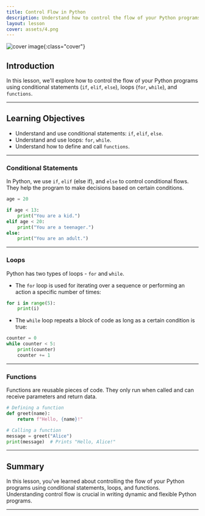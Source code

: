 ```yaml
---
title: Control Flow in Python
description: Understand how to control the flow of your Python programs using conditional statements, loops, and functions.
layout: lesson
cover: assets/4.png
---
```


![cover image]({{page.cover}}){:class="cover"}

## Introduction

In this lesson, we'll explore how to control the flow of your Python programs using conditional statements (`if`, `elif`, `else`), loops (`for`, `while`), and `functions`.

---

## Learning Objectives

- Understand and use conditional statements: `if`, `elif`, `else`.
- Understand and use loops: `for`, `while`.
- Understand how to define and call `functions`.

---

### Conditional Statements

In Python, we use `if`, `elif` (else if), and `else` to control conditional flows. They help the program to make decisions based on certain conditions.

```python
age = 20

if age < 13:
    print("You are a kid.")
elif age < 20:
    print("You are a teenager.")
else:
    print("You are an adult.")
```

---

### Loops

Python has two types of loops - `for` and `while`.

- The `for` loop is used for iterating over a sequence or performing an action a specific number of times:

```python
for i in range(5):
    print(i)
```

- The `while` loop repeats a block of code as long as a certain condition is true:

```python
counter = 0
while counter < 5:
    print(counter)
    counter += 1
```

---

### Functions

Functions are reusable pieces of code. They only run when called and can receive parameters and return data.

```python
# Defining a function
def greet(name):
    return f"Hello, {name}!"

# Calling a function
message = greet("Alice")
print(message)  # Prints "Hello, Alice!"
```

---

## Summary

In this lesson, you've learned about controlling the flow of your Python programs using conditional statements, loops, and functions. Understanding control flow is crucial in writing dynamic and flexible Python programs.

---
